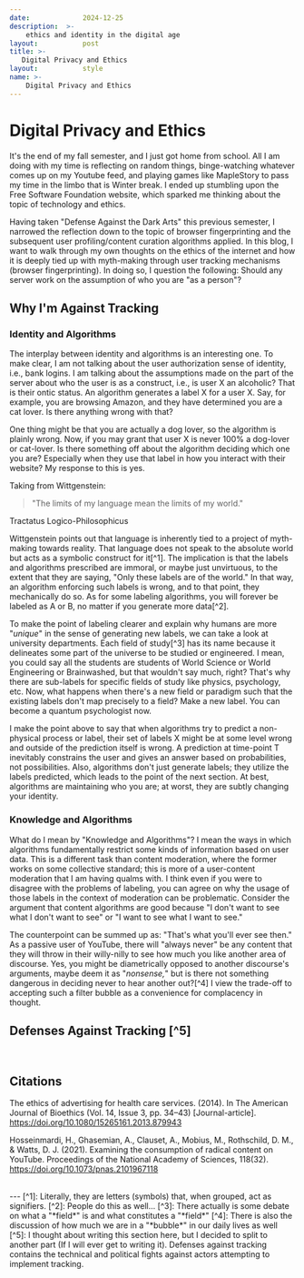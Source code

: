 ```yaml
---
date:             2024-12-25
description:  >-
    ethics and identity in the digital age
layout:           post
title: >-
   Digital Privacy and Ethics 
layout:           style
name: >-
    Digital Privacy and Ethics
---
```



# Digital Privacy and Ethics 

It's the end of my fall semester, and I just got home from school. All I am doing with my time is reflecting on random things, binge-watching whatever comes up on my Youtube feed, and playing games like MapleStory to pass my time in the limbo that is Winter break. I ended up stumbling upon the Free Software Foundation website, which sparked me thinking about the topic of technology and ethics. 

Having taken "Defense Against the Dark Arts" this previous semester, I narrowed the reflection down to the topic of browser fingerprinting and the subsequent user profiling/content curation algorithms applied. In this blog, I want to walk through my own thoughts on the ethics of the internet and how it is deeply tied up with myth-making through user tracking mechanisms (browser fingerprinting). In doing so, I question the following: Should any server work on the assumption of who you are "as a person"?

## Why I'm Against Tracking

### Identity and Algorithms 

The interplay between identity and algorithms is an interesting one. To make clear, I am not talking about the user authorization sense of identity, i.e., bank logins. I am talking about the assumptions made on the part of the server about who the user is as a construct, i.e., is user X an alcoholic? That is their ontic status. An algorithm generates a label X for a user X. Say, for example, you are browsing Amazon, and they have determined you are a cat lover. Is there anything wrong with that?

One thing might be that you are actually a dog lover, so the algorithm is plainly wrong. Now, if you may grant that user X is never 100% a dog-lover or cat-lover. Is there something off about the algorithm deciding which one you are? Especially when they use that label in how you interact with their website? My response to this is yes. 

Taking from Wittgenstein:
>"The limits of my language mean the limits of my world."
<figcaption class="blockquote-footer">Tractatus Logico-Philosophicus</figcaption>


Wittgenstein points out that language is inherently tied to a project of myth-making towards reality. That language does not speak to the absolute world but acts as a symbolic construct for it[^1]. The implication is that the labels and algorithms prescribed are immoral, or maybe just unvirtuous, to the extent that they are saying, "Only these labels are of the world." In that way, an algorithm enforcing such labels is wrong, and to that point, they mechanically do so. As for some labeling algorithms, you will forever be labeled as A or B, no matter if you generate more data[^2]. 

To make the point of labeling clearer and explain why humans are more "*unique*" in the sense of generating new labels, we can take a look at university departments. Each field of study[^3] has its name because it delineates some part of the universe to be studied or engineered. I mean, you could say all the students are students of World Science or World Engineering or Brainwashed, but that wouldn't say much, right? That's why there are sub-labels for specific fields of study like physics, psychology, etc. Now, what happens when there's a new field or paradigm such that the existing labels don't map precisely to a field? Make a new label. You can become a quantum psychologist now.

I make the point above to say that when algorithms try to predict a non-physical process or label, their set of labels X might be at some level wrong and outside of the prediction itself is wrong. A prediction at time-point T inevitably constrains the user and gives an answer based on probabilities, not possibilities. Also, algorithms don't just generate labels; they utilize the labels predicted, which leads to the point of the next section. At best, algorithms are maintaining who you are; at worst, they are subtly changing your identity.

### Knowledge and Algorithms

What do I mean by "Knowledge and Algorithms"? I mean the ways in which algorithms fundamentally restrict some kinds of information based on user data. This is a different task than content moderation, where the former works on some collective standard; this is more of a user-content moderation that I am having qualms with. I think even if you were to disagree with the problems of labeling, you can agree on why the usage of those labels in the context of moderation can be problematic. Consider the argument that content algorithms are good because "I don't want to see what I don't want to see" or "I want to see what I want to see."

The counterpoint can be summed up as: "That's what you'll ever see then." As a passive user of YouTube, there will "always never" be any content that they will throw in their willy-nilly to see how much you like another area of discourse. Yes, you might be diametrically opposed to another discourse's arguments, maybe deem it as "*nonsense,*" but is there not something dangerous in deciding never to hear another out?[^4] I view the trade-off to accepting such a filter bubble as a convenience for complacency in thought.

## Defenses Against Tracking [^5]

<br/>

## Citations

The ethics of advertising for health care services. (2014). In The American Journal of Bioethics (Vol. 14, Issue 3, pp. 34–43) [Journal-article]. https://doi.org/10.1080/15265161.2013.879943

Hosseinmardi, H., Ghasemian, A., Clauset, A., Mobius, M., Rothschild, D. M., & Watts, D. J. (2021). Examining the consumption of radical content on YouTube. Proceedings of the National Academy of Sciences, 118(32). https://doi.org/10.1073/pnas.2101967118

<br/>
---
[^1]: Literally, they are letters (symbols) that, when grouped, act as signifiers.
[^2]: People do this as well...
[^3]: There actually is some debate on what a "*field*" is and what constitutes a "*field*"
[^4]: There is also the discussion of how much we are in a "*bubble*" in our daily lives as well 
[^5]: I thought about writing this section here, but I decided to split to another part (If I will ever get to writing it). Defenses against tracking contains the technical and political fights against actors attempting to implement tracking.



